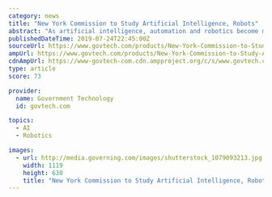 ```yaml
---
category: news
title: "New York Commission to Study Artificial Intelligence, Robots"
abstract: "As artificial intelligence, automation and robotics become more ubiquitous, New York is preparing for the future with a new group that will study their economic impact and potential. Gov. Andrew Cuomo announced the creation of the New York State Artificial ..."
publishedDateTime: 2019-07-24T22:45:00Z
sourceUrl: https://www.govtech.com/products/New-York-Commission-to-Study-Artificial-Intelligence-Robots.html
ampUrl: https://www.govtech.com/products/New-York-Commission-to-Study-Artificial-Intelligence-Robots.html?AMP
cdnAmpUrl: https://www-govtech-com.cdn.ampproject.org/c/s/www.govtech.com/products/New-York-Commission-to-Study-Artificial-Intelligence-Robots.html?AMP
type: article
score: 73

provider:
  name: Government Technology
  id: govtech.com

topics:
  - AI
  - Robotics

images:
  - url: http://media.governing.com/images/shutterstock_1079093213.jpg
    width: 1119
    height: 630
    title: "New York Commission to Study Artificial Intelligence, Robots"
---
```

